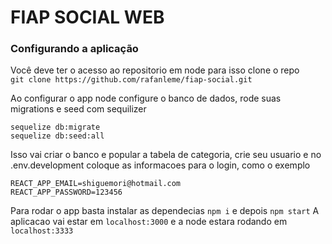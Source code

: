 # FIAP SOCIAL WEB

### Configurando a aplicação
Você deve ter o acesso ao repositorio em node para isso clone o repo  
``git clone https://github.com/rafanleme/fiap-social.git``

Ao configurar o app node configure o banco de dados, rode suas migrations 
e seed com sequilizer

```
sequelize db:migrate
sequelize db:seed:all
```

Isso vai criar o banco e popular a tabela de categoria, crie seu usuario e no .env.development
coloque as informacoes para o login, como o exemplo

```
REACT_APP_EMAIL=shiguemori@hotmail.com
REACT_APP_PASSWORD=123456
```

Para rodar o app basta instalar as dependecias ``npm i`` e depois ``npm start``
A aplicacao vai estar em ``localhost:3000`` e a node estara rodando em ``localhost:3333``
